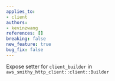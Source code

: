 ```yaml
---
applies_to:
- client
authors:
- kevinzwang
references: []
breaking: false
new_feature: true
bug_fix: false
---
```

Expose setter for `client_builder` in `aws_smithy_http_client::client::Builder`
